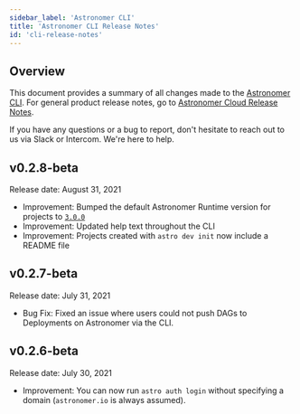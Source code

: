 ```yaml
---
sidebar_label: 'Astronomer CLI'
title: 'Astronomer CLI Release Notes'
id: 'cli-release-notes'
---
```


## Overview

This document provides a summary of all changes made to the [Astronomer CLI](install-cli). For general product release notes, go to [Astronomer Cloud Release Notes](release-notes).

If you have any questions or a bug to report, don't hesitate to reach out to us via Slack or Intercom. We're here to help.

## v0.2.8-beta

Release date: August 31, 2021

- Improvement: Bumped the default Astronomer Runtime version for projects to [`3.0.0`](runtime-release-notes#astronomer-runtime-300)
- Improvement: Updated help text throughout the CLI
- Improvement: Projects created with `astro dev init` now include a README file

## v0.2.7-beta

Release date: July 31, 2021

- Bug Fix: Fixed an issue where users could not push DAGs to Deployments on Astronomer via the CLI.

## v0.2.6-beta

Release date: July 30, 2021

- Improvement: You can now run `astro auth login` without specifying a domain (`astronomer.io` is always assumed).
